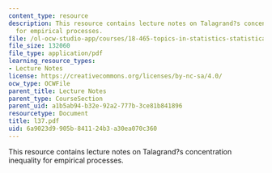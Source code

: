 ```yaml
---
content_type: resource
description: This resource contains lecture notes on Talagrand?s concentration inequality
  for empirical processes.
file: /ol-ocw-studio-app/courses/18-465-topics-in-statistics-statistical-learning-theory-spring-2007/6a9023d9905b841124b3a30ea070c360_l37.pdf
file_size: 132060
file_type: application/pdf
learning_resource_types:
- Lecture Notes
license: https://creativecommons.org/licenses/by-nc-sa/4.0/
ocw_type: OCWFile
parent_title: Lecture Notes
parent_type: CourseSection
parent_uid: a1b5ab94-b32e-92a2-777b-3ce81b841896
resourcetype: Document
title: l37.pdf
uid: 6a9023d9-905b-8411-24b3-a30ea070c360
---
```

This resource contains lecture notes on Talagrand?s concentration inequality for empirical processes.